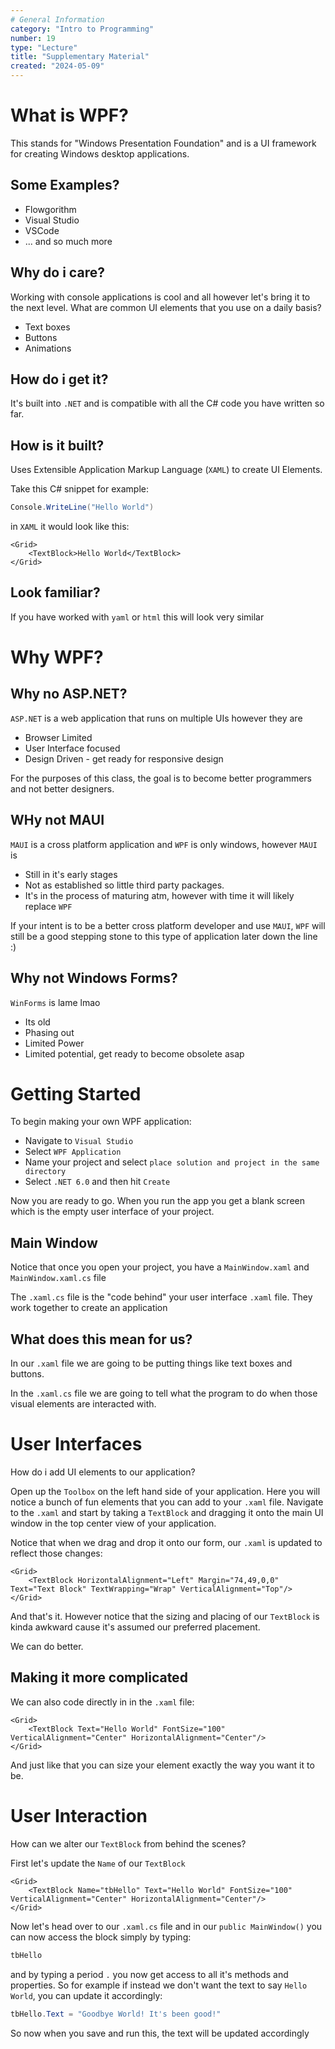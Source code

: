```yaml
---
# General Information
category: "Intro to Programming"
number: 19
type: "Lecture"
title: "Supplementary Material"
created: "2024-05-09"
---
```


# What is WPF?

This stands for "Windows Presentation Foundation" and is a UI framework for creating Windows desktop applications.

## Some Examples?

- Flowgorithm
- Visual Studio
- VSCode
- ... and so much more

## Why do i care?

Working with console applications is cool and all however let's bring it to the next level. What are common UI elements that you use on a daily basis?

- Text boxes
- Buttons
- Animations

## How do i get it?

It's built into `.NET` and is compatible with all the C# code you have written so far.

## How is it built?

Uses Extensible Application Markup Language (`XAML`) to create UI Elements.

Take this C# snippet for example:

```cs
Console.WriteLine("Hello World")
```

in `XAML` it would look like this:

```xaml
<Grid>
    <TextBlock>Hello World</TextBlock>
</Grid>
```

## Look familiar?

If you have worked with `yaml` or `html` this will look very similar

# Why WPF?

## Why no ASP.NET?

`ASP.NET` is a web application that runs on multiple UIs however they are

- Browser Limited
- User Interface focused
- Design Driven - get ready for responsive design

For the purposes of this class, the goal is to become better programmers and not better designers.

## WHy not MAUI

`MAUI` is a cross platform application and `WPF` is only windows, however `MAUI` is

- Still in it's early stages
- Not as established so little third party packages.
- It's in the process of maturing atm, however with time it will likely replace `WPF`

If your intent is to be a better cross platform developer and use `MAUI`, `WPF` will still be a good stepping stone to this type of application later down the line :)

## Why not Windows Forms?

`WinForms` is lame lmao

- Its old
- Phasing out
- Limited Power
- Limited potential, get ready to become obsolete asap

# Getting Started

To begin making your own WPF application:

- Navigate to `Visual Studio`
- Select `WPF Application`
- Name your project and select `place solution and project in the same directory`
- Select `.NET 6.0` and then hit `Create`

Now you are ready to go. When you run the app you get a blank screen which is the empty user interface of your project.

## Main Window

Notice that once you open your project, you have a `MainWindow.xaml` and `MainWindow.xaml.cs` file

The `.xaml.cs` file is the "code behind" your user interface `.xaml` file. They work together to create an application

## What does this mean for us?

In our `.xaml` file we are going to be putting things like text boxes and buttons.

In the `.xaml.cs` file we are going to tell what the program to do when those visual elements are interacted with.

# User Interfaces

How do i add UI elements to our application?

Open up the `Toolbox` on the left hand side of your application. Here you will notice a bunch of fun elements that you can add to your `.xaml` file. Navigate to the `.xaml` and start by taking a `TextBlock` and dragging it onto the main UI window in the top center view of your application.

Notice that when we drag and drop it onto our form, our `.xaml` is updated to reflect those changes:

```xaml
<Grid>
    <TextBlock HorizontalAlignment="Left" Margin="74,49,0,0" Text="Text Block" TextWrapping="Wrap" VerticalAlignment="Top"/>
</Grid>
```

And that's it. However notice that the sizing and placing of our `TextBlock` is kinda awkward cause it's assumed our preferred placement.

We can do better.

## Making it more complicated

We can also code directly in in the `.xaml` file:

```xaml
<Grid>
    <TextBlock Text="Hello World" FontSize="100" VerticalAlignment="Center" HorizontalAlignment="Center"/>
</Grid>
```

And just like that you can size your element exactly the way you want it to be.

# User Interaction

How can we alter our `TextBlock` from behind the scenes?

First let's update the `Name` of our `TextBlock`

```xaml
<Grid>
    <TextBlock Name="tbHello" Text="Hello World" FontSize="100" VerticalAlignment="Center" HorizontalAlignment="Center"/>
</Grid>
```

Now let's head over to our `.xaml.cs` file and in our `public MainWindow()` you can now access the block simply by typing:

```cs
tbHello
```

and by typing a period `.` you now get access to all it's methods and properties. So for example if instead we don't want the text to say `Hello World`, you can update it accordingly:

```cs
tbHello.Text = "Goodbye World! It's been good!"
```

So now when you save and run this, the text will be updated accordingly
